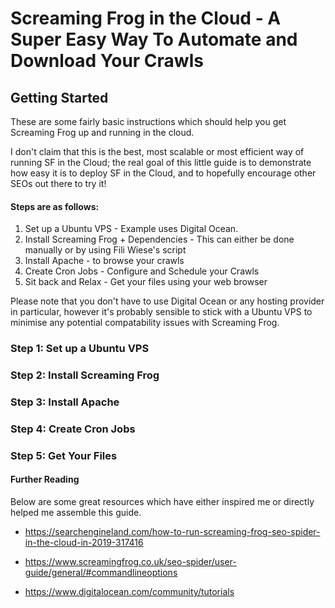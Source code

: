 
# Screaming Frog in the Cloud - A Super Easy Way To Automate and Download Your Crawls

## Getting Started

These are some fairly basic instructions which should help you get Screaming Frog up and running in the cloud. 

I don't claim that this is the best, most scalable or most efficient way of running SF in the Cloud; the real goal of this little guide is to demonstrate how easy it is to deploy SF in the Cloud, and to hopefully encourage other SEOs out there to try it!

#### Steps are as follows:

1. Set up a Ubuntu VPS - Example uses Digital Ocean.
2. Install Screaming Frog + Dependencies - This can either be done manually or by using Fili Wiese's script
3. Install Apache - to browse your crawls
4. Create Cron Jobs - Configure and Schedule your Crawls
5. Sit back and Relax - Get your files using your web browser

Please note that you don't have to use Digital Ocean or any hosting provider in particular, however it's probably sensible to stick with a Ubuntu VPS to minimise any potential compatability issues with Screaming Frog.

### Step 1: Set up a Ubuntu VPS

### Step 2: Install Screaming Frog

### Step 3: Install Apache

### Step 4: Create Cron Jobs

### Step 5: Get Your Files




#### Further Reading 

Below are some great resources which have either inspired me or directly helped me assemble this guide.

* https://searchengineland.com/how-to-run-screaming-frog-seo-spider-in-the-cloud-in-2019-317416

* https://www.screamingfrog.co.uk/seo-spider/user-guide/general/#commandlineoptions

* https://www.digitalocean.com/community/tutorials




